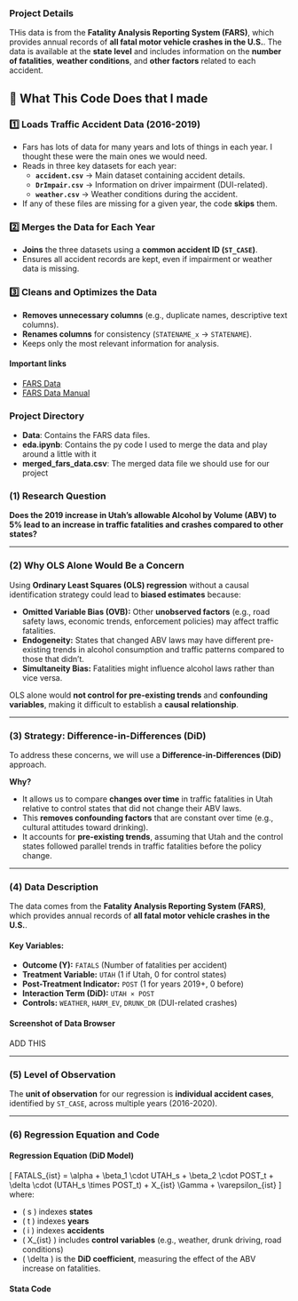 ### Project Details
THis data is from the **Fatality Analysis Reporting System (FARS)**, which provides annual records of **all fatal motor vehicle crashes in the U.S.**.
The data is available at the **state level** and includes information on the **number of fatalities**, **weather conditions**, and **other factors** related to each accident.



## 📌 What This Code Does that I made

### 1️⃣ **Loads Traffic Accident Data (2016-2019)**
- Fars has lots of data for many years and lots of things in each year. I thought these were the main ones we would need.
- Reads in three key datasets for each year:
  - **`accident.csv`** → Main dataset containing accident details.
  - **`DrImpair.csv`** → Information on driver impairment (DUI-related).
  - **`weather.csv`** → Weather conditions during the accident.
- If any of these files are missing for a given year, the code **skips** them.

### 2️⃣ **Merges the Data for Each Year**
- **Joins** the three datasets using a **common accident ID (`ST_CASE`)**.
- Ensures all accident records are kept, even if impairment or weather data is missing.

### 3️⃣ **Cleans and Optimizes the Data**
- **Removes unnecessary columns** (e.g., duplicate names, descriptive text columns).
- **Renames columns** for consistency (`STATENAME_x` → `STATENAME`).
- Keeps only the most relevant information for analysis.






#### Important links
- [FARS Data](https://www.nhtsa.gov/file-downloads?p=nhtsa/downloads/FARS/)
- [FARS Data Manual](https://crashstats.nhtsa.dot.gov/Api/Public/ViewPublication/813556)


### Project Directory
- **Data**: Contains the FARS data files.
- **eda.ipynb**: Contains the py code I used to merge the data and play around a little with it
- **merged_fars_data.csv**: The merged data file we should use for our project

### **(1) Research Question**
**Does the 2019 increase in Utah’s allowable Alcohol by Volume (ABV) to 5% lead to an increase in traffic fatalities and crashes compared to other states?**  

---

### **(2) Why OLS Alone Would Be a Concern**
Using **Ordinary Least Squares (OLS) regression** without a causal identification strategy could lead to **biased estimates** because:
- **Omitted Variable Bias (OVB):** Other **unobserved factors** (e.g., road safety laws, economic trends, enforcement policies) may affect traffic fatalities.
- **Endogeneity:** States that changed ABV laws may have different pre-existing trends in alcohol consumption and traffic patterns compared to those that didn’t.
- **Simultaneity Bias:** Fatalities might influence alcohol laws rather than vice versa.

OLS alone would **not control for pre-existing trends** and **confounding variables**, making it difficult to establish a **causal relationship**.

---

### **(3) Strategy: Difference-in-Differences (DiD)**
To address these concerns, we will use a **Difference-in-Differences (DiD)** approach.  

**Why?**
- It allows us to compare **changes over time** in traffic fatalities in Utah relative to control states that did not change their ABV laws.
- This **removes confounding factors** that are constant over time (e.g., cultural attitudes toward drinking).
- It accounts for **pre-existing trends**, assuming that Utah and the control states followed parallel trends in traffic fatalities before the policy change.

---

### **(4) Data Description**
The data comes from the **Fatality Analysis Reporting System (FARS)**, which provides annual records of **all fatal motor vehicle crashes in the U.S.**.  

#### **Key Variables:**
- **Outcome (Y):** `FATALS` (Number of fatalities per accident)
- **Treatment Variable:** `UTAH` (1 if Utah, 0 for control states)
- **Post-Treatment Indicator:** `POST` (1 for years 2019+, 0 before)
- **Interaction Term (DiD):** `UTAH × POST`
- **Controls:** `WEATHER`, `HARM_EV`, `DRUNK_DR` (DUI-related crashes)

#### **Screenshot of Data Browser**
ADD THIS

---

### **(5) Level of Observation**
The **unit of observation** for our regression is **individual accident cases**, identified by `ST_CASE`, across multiple years (2016-2020).  

---

### **(6) Regression Equation and Code**
#### **Regression Equation (DiD Model)**
\[
FATALS_{ist} = \alpha + \beta_1 \cdot UTAH_s + \beta_2 \cdot POST_t + \delta \cdot (UTAH_s \times POST_t) + X_{ist} \Gamma + \varepsilon_{ist}
\]
where:
- \( s \) indexes **states**
- \( t \) indexes **years**
- \( i \) indexes **accidents**
- \( X_{ist} \) includes **control variables** (e.g., weather, drunk driving, road conditions)
- \( \delta \) is the **DiD coefficient**, measuring the effect of the ABV increase on fatalities.

#### **Stata Code**


